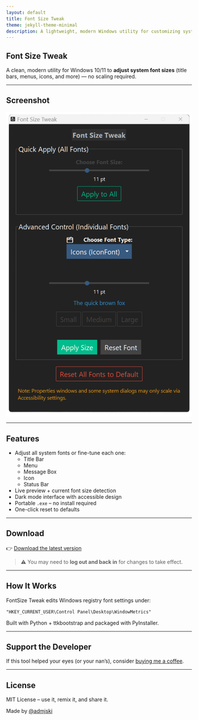 ```yaml
---
layout: default
title: Font Size Tweak
theme: jekyll-theme-minimal
description: A lightweight, modern Windows utility for customizing system font sizes.
---
```


<!-- SEO Meta Tags -->
<meta name="description" content="FontSize Tweak is a free Windows tool to customize system font sizes like menu, title bar, and icon text without using display scaling.">
<meta name="keywords" content="change font size windows, windows ui font size, accessibility font tool, windows menu font size, fix small text windows 11, increase font size windows, windows tweak tool">
<meta name="author" content="admjski">

<!-- Open Graph Meta Tags -->
<meta property="og:title" content="FontSize Tweak – Resize Windows Fonts Without Scaling">
<meta property="og:description" content="A free, dark-mode utility to adjust Windows system fonts without changing DPI scaling.">
<meta property="og:image" content="https://uxillary.github.io/font-size-tweak/screenshot.png">
<meta property="og:url" content="https://uxillary.github.io/font-size-tweak">
<meta property="og:type" content="website">

<!-- Twitter Meta Tags -->
<meta name="twitter:card" content="summary_large_image">
<meta name="twitter:title" content="FontSize Tweak – Resize Windows Fonts Without Scaling">
<meta name="twitter:description" content="Free Windows app to resize system fonts (title bar, icon text, menu) without scaling everything. Dark mode included.">
<meta name="twitter:image" content="https://uxillary.github.io/font-size-tweak/screenshot.png">

## Font Size Tweak

A clean, modern utility for Windows 10/11 to **adjust system font sizes** (title bars, menus, icons, and more) — no scaling required.

---

## Screenshot

![screenshot](screenshot.png)

---

## Features

- Adjust all system fonts or fine-tune each one:
  - Title Bar
  - Menu
  - Message Box
  - Icon
  - Status Bar
- Live preview + current font size detection
- Dark mode interface with accessible design
- Portable `.exe` – no install required
- One-click reset to defaults

---

## Download

👉 [Download the latest version](https://github.com/uxillary/font-size-tweak/releases)

> ⚠️ You may need to **log out and back in** for changes to take effect.

---

## How It Works

FontSize Tweak edits Windows registry font settings under:

````
"HKEY_CURRENT_USER\Control Panel\Desktop\WindowMetrics"
````

Built with Python + ttkbootstrap and packaged with PyInstaller.

---

## Support the Developer

If this tool helped your eyes (or your nan’s), consider [buying me a coffee](https://coff.ee/admjski).

---

## License

MIT License – use it, remix it, and share it.

Made by [@admjski](https://github.com/uxillary)
